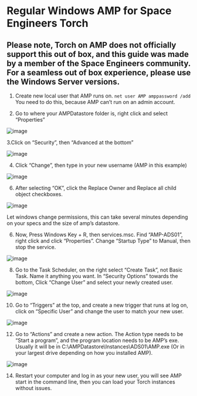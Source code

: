 # Regular Windows AMP for Space Engineers Torch
## Please note, Torch on AMP does not officially support this out of box, and this guide was made by a member of the Space Engineers community. For a seamless out of box experience, please use the Windows Server versions.

1. Create new local user that AMP runs on. `net user AMP amppassword /add`<br>
You need to do this, because AMP can’t run on an admin account.

2. Go to where your AMPDatastore folder is, right click and select “Properties”

![image](https://github.com/user-attachments/assets/5f0552e3-c0d2-4d6c-946f-b1b093bad2dd)

3.Click on “Security”, then “Advanced at the bottom”

![image](https://github.com/user-attachments/assets/dad435cb-e6d9-4b70-af8f-149cf559e244)

4. Click “Change”, then type in your new username (AMP in this example)

![image](https://github.com/user-attachments/assets/cb315015-e42e-41c6-9121-1f0d478ffad6)

6. After selecting “OK”, click the Replace Owner and Replace all child object checkboxes.

![image](https://github.com/user-attachments/assets/e30e4e14-0533-4e5a-a06c-df1362d6f242)

Let windows change permissions, this can take several minutes depending on your specs and the size of amp’s datastore.

6. Now, Press Windows Key + R, then services.msc. Find “AMP-ADS01”, right click and click “Properties”. Change “Startup Type” to Manual, then stop the service.

![image](https://github.com/user-attachments/assets/9f5a8fcf-1ff0-4b16-8e75-74ff2b6f6e96)

8. Go to the Task Scheduler, on the right select “Create Task”, not Basic Task. Name it anything you want. In “Security Options” towards the bottom, Click “Change User” and select your newly created user.

![image](https://github.com/user-attachments/assets/41fed4ac-21cd-4836-8d0f-0303cc2e6a7e)

10. Go to “Triggers” at the top, and create a new trigger that runs at log on, click on “Specific User” and change the user to match your new user.

![image](https://github.com/user-attachments/assets/1c5f1242-f2b6-4cc1-a564-8355c0d5829f)

12. Go to “Actions” and create a new action. The Action type needs to be “Start a program”, and the program location needs to be AMP’s exe. Usually it will be in C:\AMPDatastore\Instances\ADS01\AMP.exe (Or in your largest drive depending on how you installed AMP).

![image](https://github.com/user-attachments/assets/784bc088-8736-4b1f-8216-3e56cdf7e6e1)

14. Restart your computer and log in as your new user, you will see AMP start in the command line, then you can load your Torch instances without issues.

